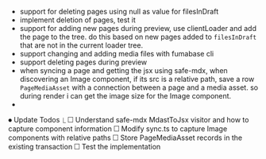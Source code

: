 - support for deleting pages using null as value for filesInDraft
- implement deletion of pages, test it
- support for adding new pages during preview, use clientLoader and add the page to the tree. do this based on new pages added to `filesInDraft` that are not in the current loader tree.
- support changing and adding media files with fumabase cli
- support deleting pages during preview
- when syncing a page and getting the jsx using safe-mdx, when discovering an Image component, if its src is a relative path, save a row `PageMediaAsset` with a connection between a page and a media asset. so during render i can get the image size for the Image component.
-




⏺ Update Todos
  ⎿ ☐ Understand safe-mdx MdastToJsx visitor and how to capture component information
     ☐ Modify sync.ts to capture Image components with relative paths
     ☐ Store PageMediaAsset records in the existing transaction
     ☐ Test the implementation
